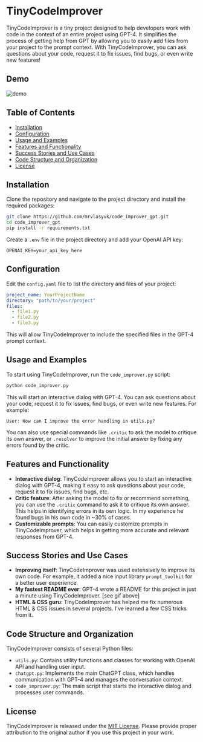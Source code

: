 # TinyCodeImprover


TinyCodeImprover is a tiny project designed to help developers work with code in the context of an entire project using GPT-4. It simplifies the process of getting help from GPT by allowing you to easily add files from your project to the prompt context. With TinyCodeImprover, you can ask questions about your code, request it to fix issues, find bugs, or even write new features!

## Demo

![demo](https://github.com/mrvlasyuk/mrvlasyuk.github.io/raw/main/assets/code_gif.gif)

## Table of Contents

- [Installation](#installation)
- [Configuration](#configuration)
- [Usage and Examples](#usage-and-examples)
- [Features and Functionality](#features-and-functionality)
- [Success Stories and Use Cases](#success-stories-and-use-cases)
- [Code Structure and Organization](#code-structure-and-organization)
- [License](#license)

## Installation

Clone the repository and navigate to the project directory and install the required packages:

```bash
git clone https://github.com/mrvlasyuk/code_improver_gpt.git
cd code_improver_gpt
pip install -r requirements.txt
```

Create a `.env` file in the project directory and add your OpenAI API key:

```
OPENAI_KEY=your_api_key_here
```

## Configuration

Edit the `config.yaml` file to list the directory and files of your project:

```yaml
project_name: YourProjectName
directory: "path/to/your/project"
files:
  - file1.py
  - file2.py
  - file3.py
```

This will allow TinyCodeImprover to include the specified files in the GPT-4 prompt context.

## Usage and Examples

To start using TinyCodeImprover, run the `code_improver.py` script:

```bash
python code_improver.py
```

This will start an interactive dialog with GPT-4. You can ask questions about your code, request it to fix issues, find bugs, or even write new features. For example:

```
User: How can I improve the error handling in utils.py?
```

You can also use special commands like `.critic` to ask the model to critique its own answer, or `.resolver` to improve the initial answer by fixing any errors found by the critic.

## Features and Functionality

- **Interactive dialog**: TinyCodeImprover allows you to start an interactive dialog with GPT-4, making it easy to ask questions about your code, request it to fix issues, find bugs, etc.
- **Critic feature**: After asking the model to fix or recommend something, you can use the `.critic` command to ask it to critique its own answer. This helps in identifying errors in its own logic. In my experience he found bugs in his own code in ~30% of cases.
- **Customizable prompts**: You can easily customize prompts in TinyCodeImprover, which helps in getting more accurate and relevant responses from GPT-4.

## Success Stories and Use Cases

- **Improving itself**: TinyCodeImprover was used extensively to improve its own code. For example, it added a nice input library `prompt_toolkit` for a better user experience.
- **My fastest README ever**: GPT-4 wrote a README for this project in just a minute using TinyCodeImprover. [see gif above]
- **HTML & CSS guru**: TinyCodeImprover has helped me fix numerous HTML & CSS issues in several projects. I've learned a few CSS tricks from it.

## Code Structure and Organization

TinyCodeImprover consists of several Python files:

- `utils.py`: Contains utility functions and classes for working with OpenAI API and handling user input.
- `chatgpt.py`: Implements the main ChatGPT class, which handles communication with GPT-4 and manages the conversation context.
- `code_improver.py`: The main script that starts the interactive dialog and processes user commands.

## License

TinyCodeImprover is released under the [MIT License](LICENSE). Please provide proper attribution to the original author if you use this project in your work.
